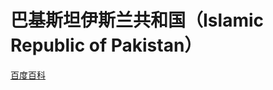 # 巴基斯坦伊斯兰共和国（Islamic Republic of Pakistan）

[百度百科](https://baike.baidu.com/item/%E5%B7%B4%E5%9F%BA%E6%96%AF%E5%9D%A6/199648)